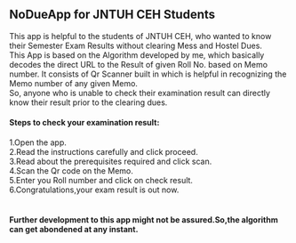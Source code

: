 <h2>NoDueApp for JNTUH CEH Students</h2>
This app is helpful to the students of JNTUH CEH, who wanted to know their Semester Exam Results without clearing Mess and Hostel Dues.<br>
This App is based on the Algorithm developed by me, which basically decodes the direct URL to the Result of given Roll No. based on Memo number.
It consists of Qr Scanner built in which is helpful in recognizing the Memo number of any given Memo.
<br>
So, anyone who is unable to check their examination result can directly know their result prior to the clearing dues.


<h4>Steps to check your examination result:</h4>
1.Open the app.<br>
2.Read the instructions carefully and click proceed.<br>
3.Read about the prerequisites required and click scan.<br>
4.Scan the Qr code on the Memo.<br>
5.Enter you Roll number and click on check result.<br>
6.Congratulations,your exam result is out now.<br>
<br>
<h4>Further development to this app might not be assured.So,the algorithm can get abondened at any instant.</h4>
